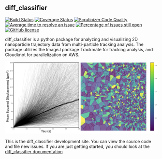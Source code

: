 ## diff_classifier
[![Build Status](https://travis-ci.org/ccurtis7/diff_classifier.svg?branch=master)](https://travis-ci.org/ccurtis7/diff_classifier)
[![Coverage Status](https://coveralls.io/repos/github/ccurtis7/diff_classifier/badge.svg?branch=docs)](https://coveralls.io/github/ccurtis7/diff_classifier?branch=docs)
 [![Scrutinizer Code Quality](https://img.shields.io/scrutinizer/g/ccurtis7/diff_classifier.svg)](https://scrutinizer-ci.com/g/ccurtis7/diff_classifier/?branch=master)
[![Average time to resolve an issue](http://isitmaintained.com/badge/resolution/ccurtis7/diff_classifier.svg)](http://isitmaintained.com/project/ccurtis7/diff_classifier "Average time to resolve an issue")
[![Percentage of issues still open](http://isitmaintained.com/badge/open/ccurtis7/diff_classifier.svg)](http://isitmaintained.com/project/ccurtis7/diff_classifier "Percentage of issues still open")
[![GitHub license](
https://img.shields.io/github/license/ccurtis7/diff_classifier.svg)](https://github.com/ccurtis7/diff_classifier/blob/master/LICENSE)


diff_classifier is a python package for analyzing and visualizing 2D
nanoparticle trajectory data from multi-particle tracking analysis.  The package
utilizes the ImageJ package Trackmate for tracking analysis, and Cloudknot for
parallelization on AWS.

<p align="center"><img src="doc/source/_static/summary.png" alt="diff_classifier" title="diff_classifier"/></p>


This is the diff_classifier development site.  You can view the source code and
file new issues. If you are just getting started, you should look at the
[diff_classifier documentation](https://ccurtis7.github.io/diff_classifier/)
